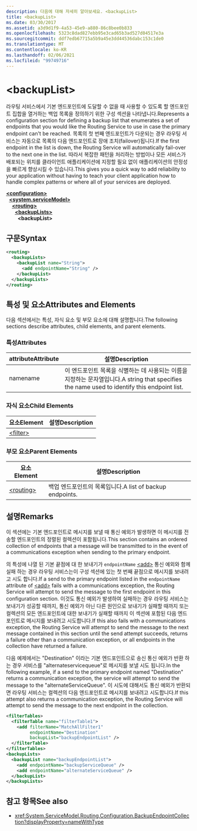 ```yaml
---
description: 다음에 대해 자세히 알아보세요. <backupList>
title: <backupList>
ms.date: 03/30/2017
ms.assetid: a3d9d1f9-4a53-45e9-a880-86c8bee0b833
ms.openlocfilehash: 5323c8dad827ebb95e3cad65b3ad527d04517e3a
ms.sourcegitcommit: ddf7edb67715a5b9a45e3dd44536dabc153c1de0
ms.translationtype: MT
ms.contentlocale: ko-KR
ms.lasthandoff: 02/06/2021
ms.locfileid: "99749716"
---
```

# \<backupList>

<span data-ttu-id="70ece-102">라우팅 서비스에서 기본 엔드포인트에 도달할 수 없을 때 사용할 수 있도록 할 엔드포인트 집합을 열거하는 백업 목록을 정의하기 위한 구성 섹션을 나타냅니다.</span><span class="sxs-lookup"><span data-stu-id="70ece-102">Represents a configuration section for defining a backup list that enumerates a set of endpoints that you would like the Routing Service to use in case the primary endpoint can't be reached.</span></span> <span data-ttu-id="70ece-103">목록의 첫 번째 엔드포인트가 다운되는 경우 라우팅 서비스는 자동으로 목록의 다음 엔드포인트로 장애 조치(failover)됩니다.</span><span class="sxs-lookup"><span data-stu-id="70ece-103">If the first endpoint in the list is down, the Routing Service will automatically fail-over to the next one in the list.</span></span>  <span data-ttu-id="70ece-104">따라서 복잡한 패턴을 처리하는 방법이나 모든 서비스가 배포되는 위치를 클라이언트 애플리케이션에 지정할 필요 없이 애플리케이션의 안정성을 빠르게 향상시킬 수 있습니다.</span><span class="sxs-lookup"><span data-stu-id="70ece-104">This gives you a quick way to add reliability to your application without having to teach your client application how to handle complex patterns or where all of your services are deployed.</span></span>  
  
[**\<configuration>**](../configuration-element.md)\
&nbsp;&nbsp;[**\<system.serviceModel>**](system-servicemodel.md)\
&nbsp;&nbsp;&nbsp;&nbsp;[**\<routing>**](routing.md)\
&nbsp;&nbsp;&nbsp;&nbsp;&nbsp;&nbsp;[**\<backupLists>**](backuplists.md)\
&nbsp;&nbsp;&nbsp;&nbsp;&nbsp;&nbsp;&nbsp;&nbsp;**\<backupList>**  
  
## <a name="syntax"></a><span data-ttu-id="70ece-105">구문</span><span class="sxs-lookup"><span data-stu-id="70ece-105">Syntax</span></span>  
  
```xml  
<routing>
  <backupLists>
    <backupList name="String">
      <add endpointName="String" />
    </backupList>
  </backupLists>
</routing>
```  
  
## <a name="attributes-and-elements"></a><span data-ttu-id="70ece-106">특성 및 요소</span><span class="sxs-lookup"><span data-stu-id="70ece-106">Attributes and Elements</span></span>  

 <span data-ttu-id="70ece-107">다음 섹션에서는 특성, 자식 요소 및 부모 요소에 대해 설명합니다.</span><span class="sxs-lookup"><span data-stu-id="70ece-107">The following sections describe attributes, child elements, and parent elements.</span></span>  
  
### <a name="attributes"></a><span data-ttu-id="70ece-108">특성</span><span class="sxs-lookup"><span data-stu-id="70ece-108">Attributes</span></span>  
  
|<span data-ttu-id="70ece-109">attribute</span><span class="sxs-lookup"><span data-stu-id="70ece-109">Attribute</span></span>|<span data-ttu-id="70ece-110">설명</span><span class="sxs-lookup"><span data-stu-id="70ece-110">Description</span></span>|  
|---------------|-----------------|  
|<span data-ttu-id="70ece-111">name</span><span class="sxs-lookup"><span data-stu-id="70ece-111">name</span></span>|<span data-ttu-id="70ece-112">이 엔드포인트 목록을 식별하는 데 사용되는 이름을 지정하는 문자열입니다.</span><span class="sxs-lookup"><span data-stu-id="70ece-112">A string that specifies the name used to identify this endpoint list.</span></span>|  
  
### <a name="child-elements"></a><span data-ttu-id="70ece-113">자식 요소</span><span class="sxs-lookup"><span data-stu-id="70ece-113">Child Elements</span></span>  
  
|<span data-ttu-id="70ece-114">요소</span><span class="sxs-lookup"><span data-stu-id="70ece-114">Element</span></span>|<span data-ttu-id="70ece-115">설명</span><span class="sxs-lookup"><span data-stu-id="70ece-115">Description</span></span>|  
|-------------|-----------------|  
|[\<filter>](filter.md)||  
  
### <a name="parent-elements"></a><span data-ttu-id="70ece-116">부모 요소</span><span class="sxs-lookup"><span data-stu-id="70ece-116">Parent Elements</span></span>  
  
|<span data-ttu-id="70ece-117">요소</span><span class="sxs-lookup"><span data-stu-id="70ece-117">Element</span></span>|<span data-ttu-id="70ece-118">설명</span><span class="sxs-lookup"><span data-stu-id="70ece-118">Description</span></span>|  
|-------------|-----------------|  
|[\<routing>](routing.md)|<span data-ttu-id="70ece-119">백업 엔드포인트의 목록입니다.</span><span class="sxs-lookup"><span data-stu-id="70ece-119">A list of backup endpoints.</span></span>|  
  
## <a name="remarks"></a><span data-ttu-id="70ece-120">설명</span><span class="sxs-lookup"><span data-stu-id="70ece-120">Remarks</span></span>  

 <span data-ttu-id="70ece-121">이 섹션에는 기본 엔드포인트로 메시지를 보낼 때 통신 예외가 발생하면 이 메시지를 전송할 엔드포인트의 정렬된 컬렉션이 포함됩니다.</span><span class="sxs-lookup"><span data-stu-id="70ece-121">This section contains an ordered collection of endpoints that a message will be transmitted to in the event of a communications exception when sending to the primary endpoint.</span></span>  
  
 <span data-ttu-id="70ece-122">의 특성에 나열 된 기본 끝점에 대 한 보내기가 `endpointName` [\<add>](add-of-entries.md) 통신 예외와 함께 실패 하는 경우 라우팅 서비스는이 구성 섹션에 있는 첫 번째 끝점으로 메시지를 보내려고 시도 합니다.</span><span class="sxs-lookup"><span data-stu-id="70ece-122">If a send to the primary endpoint listed in the `endpointName` attribute of [\<add>](add-of-entries.md) fails with a communications exception, the Routing Service will attempt to send the message to the first endpoint in this configuration section.</span></span> <span data-ttu-id="70ece-123">이것도 통신 예외가 발생하여 실패하는 경우 라우팅 서비스는 보내기가 성공할 때까지, 통신 예외가 아닌 다른 원인으로 보내기가 실패할 때까지 또는 컬렉션의 모든 엔드포인트에 대한 보내기가 실패할 때까지 이 섹션에 포함된 다음 엔드포인트로 메시지를 보내려고 시도합니다.</span><span class="sxs-lookup"><span data-stu-id="70ece-123">If this also fails with a communications exception, the Routing Service will attempt to send the message to the next message contained in this section until the send attempt succeeds, returns a failure other than a communication exception, or all endpoints in the collection have returned a failure.</span></span>  
  
 <span data-ttu-id="70ece-124">다음 예제에서는 &quot;Destination&quot; 이라는 기본 엔드포인트으로 송신 통신 예외가 반환 하는 경우 서비스를 &quot;alternateservicequeue&quot;로 메시지를 보낼 시도 됩니다.</span><span class="sxs-lookup"><span data-stu-id="70ece-124">In the following example, if a send to the primary endpoint named "Destination" returns a communication exception, the service will attempt to send the message to the "alternateServiceQueue".</span></span> <span data-ttu-id="70ece-125">이 시도에 대해서도 통신 예외가 반환되면 라우팅 서비스는 컬렉션의 다음 엔드포인트로 메시지를 보내려고 시도합니다.</span><span class="sxs-lookup"><span data-stu-id="70ece-125">If this attempt also returns a communication exception, the Routing Service will attempt to send the message to the next endpoint in the collection.</span></span>  
  
```xml  
<filterTables>
  <filterTable name="filterTable1">
    <add filterName="MatchAllFilter1"
         endpointName="Destination"
         backupList="backupEndpointList" />
  </filterTable>
</filterTables>
<backupLists>
  <backupList name="backupEndpointList">
    <add endpointName="backupServiceQueue" />
    <add endpointName="alternateServiceQueue" />
  </backupList>
</backupLists>
```  
  
## <a name="see-also"></a><span data-ttu-id="70ece-126">참고 항목</span><span class="sxs-lookup"><span data-stu-id="70ece-126">See also</span></span>

- <xref:System.ServiceModel.Routing.Configuration.BackupEndpointCollection?displayProperty=nameWithType>
